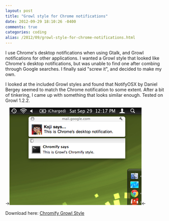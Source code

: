 ```yaml
---
layout: post
title: "Growl style for Chrome notifications"
date: 2012-09-29 18:10:26 -0400
comments: true
categories: coding
alias: /2012/09/growl-style-for-chrome-notifications.html
---
```


I use Chrome's desktop notifications when using Gtalk, and Growl notifications for other applications. I wanted a Growl style that looked like Chrome's desktop notifications, but was unable to find one after combing through Google searches. I finally said "screw it", and decided to make my own.

<!--more-->

I looked at the included Growl styles and found that NotifyOSX by Daniel Bergey seemed to match the Chrome notification to some extent. After a bit of tinkering, I came up with something that looks similar enough. Tested on Growl 1.2.2.

->![](/images/2012-09-29/01.png)<-

Download here: [Chromify Growl Style](http://www.techorganic.com/software/Chromify.zip)
